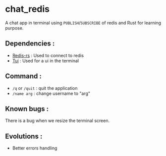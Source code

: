# chat_redis

A chat app in terminal using `PUBLISH`/`SUBSCRIBE` of redis and Rust for learning purpose.

## Dependencies :

* [Redis-rs](https://github.com/mitsuhiko/redis-rs) : Used to connect to redis 
* [Tui](https://github.com/fdehau/tui-rs) : Used for a ui in the terminal

## Command :

* `/q` or `/quit` : quit the application
* `/name arg` : change username to "arg"

## Known bugs :

There is a bug when we resize the terminal screen.

## Evolutions : 

* Better errors handling
